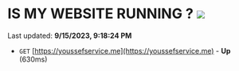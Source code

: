 # IS MY WEBSITE RUNNING ? [![](https://img.shields.io/static/v1?label=Sponsor&message=%E2%9D%A4&logo=GitHub&color=%23fe8e86)](https://github.com/sponsors/<username>)

Last updated: **9/15/2023, 9:18:24 PM**

- `GET` [https://youssefservice.me](https://youssefservice.me) - **Up** (630ms)
